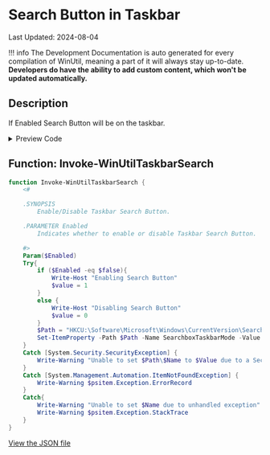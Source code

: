 ﻿# Search Button in Taskbar

Last Updated: 2024-08-04


!!! info
     The Development Documentation is auto generated for every compilation of WinUtil, meaning a part of it will always stay up-to-date. **Developers do have the ability to add custom content, which won't be updated automatically.**


## Description

If Enabled Search Button will be on the taskbar.

<!-- BEGIN CUSTOM CONTENT -->

<!-- END CUSTOM CONTENT -->

<details>
<summary>Preview Code</summary>

```json
{
    "Content":  "Search Button in Taskbar",
    "Description":  "If Enabled Search Button will be on the taskbar.",
    "category":  "Customize Preferences",
    "link":  "https://christitustech.github.io/winutil/dev/tweaks/Shortcuts/Shortcut",
    "panel":  "2",
    "Order":  "a202_",
    "Type":  "Toggle"
}
```
</details>

## Function: Invoke-WinUtilTaskbarSearch
```powershell
function Invoke-WinUtilTaskbarSearch {
    <#

    .SYNOPSIS
        Enable/Disable Taskbar Search Button.

    .PARAMETER Enabled
        Indicates whether to enable or disable Taskbar Search Button.

    #>
    Param($Enabled)
    Try{
        if ($Enabled -eq $false){
            Write-Host "Enabling Search Button"
            $value = 1
        }
        else {
            Write-Host "Disabling Search Button"
            $value = 0
        }
        $Path = "HKCU:\Software\Microsoft\Windows\CurrentVersion\Search\"
        Set-ItemProperty -Path $Path -Name SearchboxTaskbarMode -Value $value
    }
    Catch [System.Security.SecurityException] {
        Write-Warning "Unable to set $Path\$Name to $Value due to a Security Exception"
    }
    Catch [System.Management.Automation.ItemNotFoundException] {
        Write-Warning $psitem.Exception.ErrorRecord
    }
    Catch{
        Write-Warning "Unable to set $Name due to unhandled exception"
        Write-Warning $psitem.Exception.StackTrace
    }
}

```


<!-- BEGIN SECOND CUSTOM CONTENT -->

<!-- END SECOND CUSTOM CONTENT -->

[View the JSON file](https://github.com/ChrisTitusTech/winutil/tree/main/config/tweaks.json)

